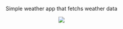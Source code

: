 <p align = "center">Simple weather app that fetchs weather data</p>
<p align="center"><img src = "/demo.gif"/></p>
